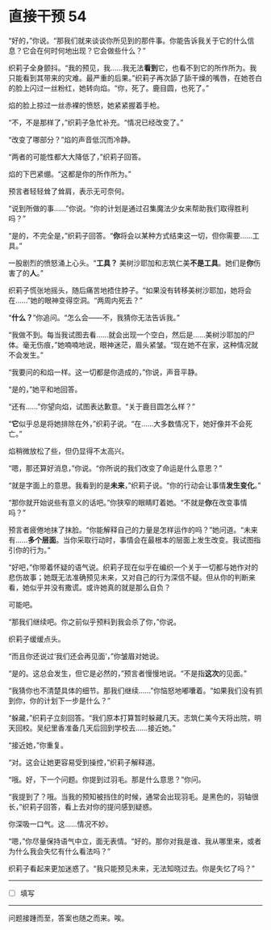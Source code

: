 # 直接干预 54

“好的，”你说。“那我们就来谈谈你所见到的那件事。你能告诉我关于它的什么信息？它会在何时何地出现？它会做些什么？”

织莉子全身颤抖。“我的预见，我……我无法**看到**它，也看不到它的所作所为。我只能看到其带来的灾难。最严重的后果。”织莉子再次舔了舔干燥的嘴唇，在她苍白的脸上闪过一丝粉红，她转向焰。“你，死了。鹿目圆，也死了。”

焰的脸上掠过一丝赤裸的愤怒，她紧紧握着手枪。

“不，不是那样了，”织莉子急忙补充。“情况已经改变了。”

“改变了哪部分？”焰的声音低沉而冷静。

“两者的可能性都大大降低了，”织莉子回答。

焰的下巴紧绷。“这都是你的所作所为。”

预言者轻轻耸了耸肩，表示无可奈何。

“说到所做的事……”你说。“你的计划是通过召集魔法少女来帮助我们取得胜利吗？”

“是的，不完全是，”织莉子回答。“**你**将会以某种方式结束这一切，但你需要……工具。”

一股剧烈的愤怒涌上心头。“**工具？** 美树沙耶加和志筑仁美**不是工具**。她们是**你**伤害了的**人**。”

织莉子慌张地摇头，随后痛苦地捂住脖子。“如果没有转移美树沙耶加，她将会在……”她的眼神变得空洞。“两周内死去？”

“**什么？**”你追问。“怎么会——不，我猜你无法告诉我。”

“我做不到。每当我试图去看……就会出现一个空白，然后是……美树沙耶加的尸体。毫无伤痕，”她喃喃地说，眼神迷茫，眉头紧皱。“现在她不在家，这种情况就不会发生。”

“我要问的和焰一样。这一切都是你造成的，”你说，声音平静。

“是的，”她平和地回答。

“还有……”你望向焰，试图表达歉意。“关于鹿目圆怎么样？”

“**它**似乎总是将她排除在外，”织莉子说。“在……大多数情况下，她好像并不会死亡。”

焰稍微放松了些，但仍显得不太高兴。

“嗯，那还算好消息，”你说。“你所说的我们改变了命运是什么意思？”

“就是字面上的意思。我看到的是**未来**，”织莉子说。“你的行动会让事情**发生变化**。”

“那你就开始说些有意义的话吧。”你狭窄的眼睛盯着她。“不就是**你**在改变事情吗？”

预言者疲倦地抹了抹脸。“你能解释自己的力量是怎样运作的吗？”她问道。“未来有……**多个层面**。当你采取行动时，事情会在最根本的层面上发生改变。我试图指引你的行为。”

“好吧，”你带着怀疑的语气说。织莉子现在似乎在编织一个关于一切都与她作对的悲伤故事；她既无法准确预见未来，又对自己的行为深信不疑。但从你的判断来看，她似乎并没有撒谎。或许她真的就是那么自负？

可能吧。

“那我们继续吧。你之前似乎预料到我会杀了你，”你说。

织莉子缓缓点头。

“而且你还说过‘我们还会再见面’，”你皱眉对她说。

“是的。这总会发生，但它是必然的，”预言者慢慢地说。“不是指**这次**的见面。”

“我猜你也不清楚具体的细节。那我们继续……”你恼怒地嘟囔着。“如果我们没有抓到你，你的计划下一步是什么？”

“躲藏，”织莉子立刻回答。“我们原本打算暂时躲藏几天。志筑仁美今天将出院，明天回校。吴纪里香准备几天后回到学校去……接近她。”

“接近她，”你重复。

“对。这会让她更容易受到操控，”织莉子解释道。

“哦。好，下一个问题。你提到过羽毛。那是什么意思？”你问。

“我提到了？哦。当我的预知被挡住的时候，通常会出现羽毛。是黑色的，羽轴很长，”织莉子回答，看上去对你的提问感到疑惑。

你深吸一口气。这……情况不妙。

“嗯，”你尽量保持语气中立，面无表情。“好的。那你对我是谁、我从哪里来，或者为什么我会失忆有什么看法吗？”

织莉子看起来更加迷惑了。“我只能预见未来，无法知晓过去。你是失忆了吗？”

---

- [ ] 填写

---

问题接踵而至，答案也随之而来。唉。
